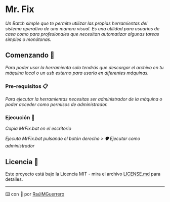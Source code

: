 # Mr. Fix

_Un Batch simple que te permite utilizar las propias herramientas del sistema operativo de una manera visual. Es una utilidad para usuarios de casa como para profesionales que necesitan automatizar algunas tareas simples o monótonas._

## Comenzando 🚀

_Para poder usar la herramienta solo tendrás que descargar el archivo en tu máquina local o un usb externo para usarla en diferentes máquinas._


### Pre-requisitos 📋

_Para ejecutar la herramientas necesitas ser administrador de la máquina o poder acceder como permisos de administrador._


### Ejecución 🔧

_Copia MrFix.bat en el escritorio_

_Ejecuta MrFix.bat pulsando el botón derecho > 🛡️ Ejecutar como administrador_


## Licencia 📄

Este proyecto está bajo la Licencia MIT - mira el archivo [LICENSE.md](/LICENSE.md) para detalles.



---
⌨️ con 🧠 por [RaúlMGuerrero](https://github.com/RaulMGuerrero)
